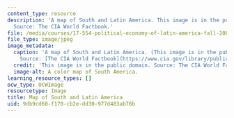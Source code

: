 ```yaml
---
content_type: resource
description: 'A map of South and Latin America. This image is in the public domain.
  Source: The CIA World Factbook.'
file: /media/courses/17-554-political-economy-of-latin-america-fall-2002/9db9cd60f170cb2edd30977d483ab76b_17-554f02.jpg
file_type: image/jpeg
image_metadata:
  caption: 'A map of South and Latin America. (This image is in the public domain.
    Source: [The CIA World Factbook](https://www.cia.gov/library/publications/resources/the-world-factbook/).)'
  credit: 'This image is in the public domain. Source: The CIA World Factbook.'
  image-alt: A color map of South America.
learning_resource_types: []
ocw_type: OCWImage
resourcetype: Image
title: Map of South and Latin America
uid: 9db9cd60-f170-cb2e-dd30-977d483ab76b
---
```

